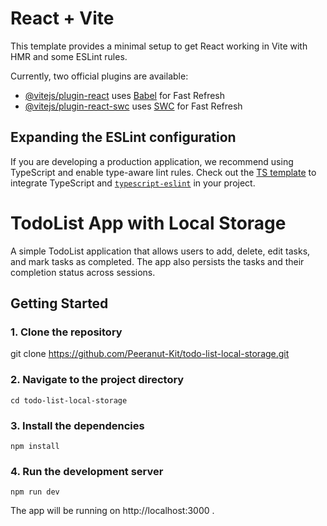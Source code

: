 # React + Vite

This template provides a minimal setup to get React working in Vite with HMR and some ESLint rules.

Currently, two official plugins are available:

- [@vitejs/plugin-react](https://github.com/vitejs/vite-plugin-react/blob/main/packages/plugin-react/README.md) uses [Babel](https://babeljs.io/) for Fast Refresh
- [@vitejs/plugin-react-swc](https://github.com/vitejs/vite-plugin-react-swc) uses [SWC](https://swc.rs/) for Fast Refresh

## Expanding the ESLint configuration

If you are developing a production application, we recommend using TypeScript and enable type-aware lint rules. Check out the [TS template](https://github.com/vitejs/vite/tree/main/packages/create-vite/template-react-ts) to integrate TypeScript and [`typescript-eslint`](https://typescript-eslint.io) in your project.
# TodoList App with Local Storage

A simple TodoList application that allows users to add, delete, edit tasks, and mark tasks as completed. The app also persists the tasks and their completion status across sessions.

## Getting Started

### 1. Clone the repository

git clone https://github.com/Peeranut-Kit/todo-list-local-storage.git

### 2. Navigate to the project directory

```cd todo-list-local-storage```

### 3. Install the dependencies

```npm install```

### 4. Run the development server

```npm run dev```

The app will be running on http://localhost:3000 .


